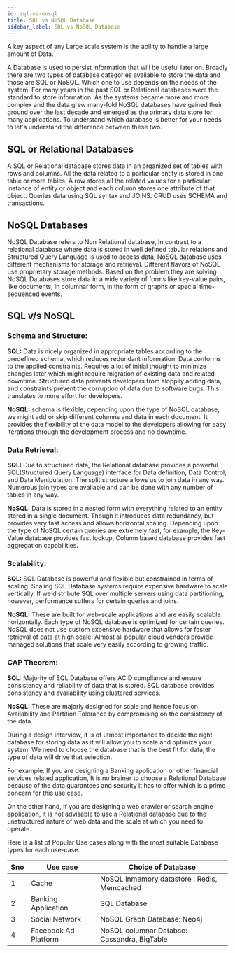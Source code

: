 ```yaml
---
id: sql-vs-nosql
title: SQL vs NoSQL Database
sidebar_label: SQL vs NoSQL Database
---
```


A key aspect of any Large scale system is the ability to handle a large amount of Data.

A Database is used to persist information that will be useful later on. Broadly there are two types of database categories available to store the data and those are SQL or NoSQL. Which one to use depends on the needs of the system. For many years in the past SQL or Relational databases were the standard to store information. As the systems became more and more complex and the data grew many-fold NoSQL databases have gained their ground over the last decade and emerged as the primary data store for many applications. To understand which database is better for your needs to let's understand the difference between these two.

## SQL or Relational Databases

A SQL or Relational database stores data in an organized set of tables with rows and columns. All the data related to a particular entity is stored in one table or more tables. A row stores all the related values for a particular instance of entity or object and each column stores one attribute of that object. Queries data using SQL syntax and JOINS. CRUD uses SCHEMA and transactions.

## NoSQL Databases

NoSQL Database refers to Non Relational database, In contrast to a relational database where data is stored in well defined tabular relations and Structured Query Language is used to access data, NoSQL database uses different mechanisms for storage and retrieval. Different flavors of NoSQL use proprietary storage methods. Based on the problem they are solving NoSQL Databases store data in a wide variety of forms like key-value pairs, like documents, in columnar form, in the form of graphs or special time-sequenced events.

## SQL v/s NoSQL

### Schema and Structure:

**SQL:** Data is nicely organized in appropriate tables according to the predefined schema, which reduces redundant information. Data conforms to the applied constraints. Requires a lot of initial thought to minimize changes later which might require migration of existing data and related downtime. Structured data prevents developers from sloppily adding data, and constraints prevent the corruption of data due to software bugs. This translates to more effort for developers.

**NoSQL:** schema is flexible, depending upon the type of NoSQL database, we might add or skip different columns and data in each document. It provides the flexibility of the data model to the developers allowing for easy iterations through the development process and no downtime.

### Data Retrieval:

**SQL:** Due to structured data, the Relational database provides a powerful SQL(Structured Query Language) interface for Data definition, Data Control, and Data Manipulation. The split structure allows us to join data in any way. Numerous join types are available and can be done with any number of tables in any way.

**NoSQL:** Data is stored in a nested form with everything related to an entity stored in a single document. Though it introduces data redundancy, but provides very fast access and allows horizontal scaling. Depending upon the type of NoSQL certain queries are extremely fast, for example, the Key-Value database provides fast lookup, Column based database provides fast aggregation capabilities.

### Scalability:

**SQL:** SQL Database is powerful and flexible but constrained in terms of scaling. Scaling SQL Database systems require expensive hardware to scale vertically. If we distribute SQL over multiple servers using data partitioning, however, performance suffers for certain queries and joins.

**NoSQL:** These are built for web-scale applications and are easily scalable horizontally. Each type of NoSQL database is optimized for certain queries. NoSQL does not use custom expensive hardware that allows for faster retrieval of data at high scale. Almost all popular cloud vendors provide managed solutions that scale very easily according to growing traffic.

### CAP Theorem:

**SQL:** Majority of SQL Database offers ACID compliance and ensure consistency and reliability of data that is stored. SQL database provides consistency and availability using clustered services.

**NoSQL:** These are majorly designed for scale and hence focus on Availability and Partition Tolerance by compromising on the consistency of the data.

During a design interview, it is of utmost importance to decide the right database for storing data as it will allow you to scale and optimize your system. We need to choose the database that is the best fit for data, the type of data will drive that selection.

For example: If you are designing a Banking application or other financial services related application, It is no brainer to choose a Relational Database because of the data guarantees and security it has to offer which is a prime concern for this use case.

On the other hand, If you are designing a web crawler or search engine application, it is not advisable to use a Relational database due to the unstructured nature of web data and the scale at which you need to operate.

Here is a list of Popular Use cases along with the most suitable Database types for each use-case.

| Sno | Use case             | Choice of Database                          |
| --- | -------------------- | ------------------------------------------- |
| 1   | Cache                | NoSQL inmemory datastore : Redis, Memcached |
| 2   | Banking Application  | SQL Database                                |
| 3   | Social Network       | NoSQL Graph Database: Neo4j                 |
| 4   | Facebook Ad Platform | NoSQL columnar Databse: Cassandra, BigTable |
